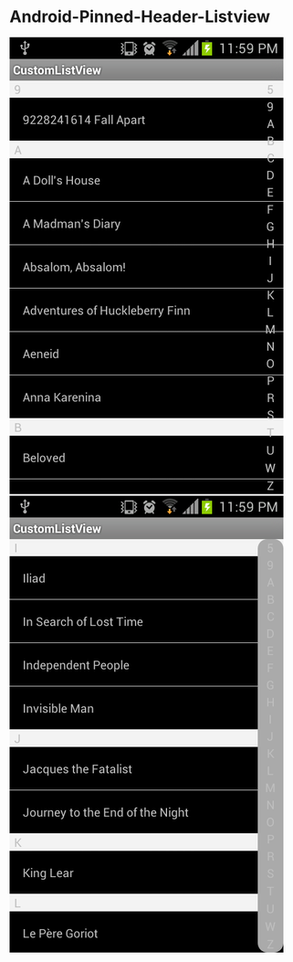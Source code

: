 Android-Pinned-Header-Listview
=================
![alt text](https://github.com/Bastewhite/Android-Pinned-Header-Listview/blob/master/demo1.png "Demo 1")
![alt text](https://github.com/Bastewhite/Android-Pinned-Header-Listview/blob/master/demo2.png "Demo 2")
